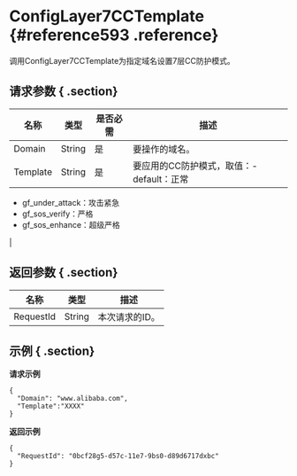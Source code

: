 # ConfigLayer7CCTemplate {#reference593 .reference}

调用ConfigLayer7CCTemplate为指定域名设置7层CC防护模式。

## 请求参数 { .section}

|名称|类型|是否必需|描述|
|--|--|----|--|
|Domain|String|是|要操作的域名。|
|Template|String|是|要应用的CC防护模式，取值：-   default：正常
-   gf\_under\_attack：攻击紧急
-   gf\_sos\_verify：严格
-   gf\_sos\_enhance：超级严格

|

## 返回参数 { .section}

|名称|类型|描述|
|--|--|--|
|RequestId|String|本次请求的ID。|

## 示例 { .section}

**请求示例**

```
{
  "Domain": "www.alibaba.com",
  "Template":"XXXX"
}

```

**返回示例**

```
{
  "RequestId": "0bcf28g5-d57c-11e7-9bs0-d89d6717dxbc"
}

```

